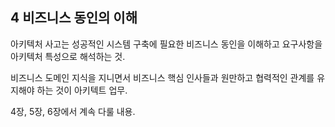 ## 4 비즈니스 동인의 이해

아키텍처 사고는 성공적인 시스템 구축에 필요한 비즈니스 동인을 이해하고 요구사항을 아키텍처 특성으로 해석하는 것.

비즈니스 도메인 지식을 지니면서 비즈니스 핵심 인사들과 원만하고 협력적인 관계를 유지해야 하는 것이 아키텍트 업무.

4장, 5장, 6장에서 계속 다룰 내용.
